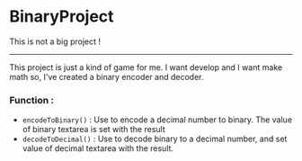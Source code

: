 # BinaryProject

This is not a big project !

---

This project is just a kind of game for me. I want develop and I want make math so, I've created a binary encoder and decoder.

### Function :

* `encodeToBinary()` : Use to encode a decimal number to binary. The value of binary textarea is set with the result
* `decodeToDecimal()` : Use to decode binary to a decimal number, and set value of decimal textarea with the result.